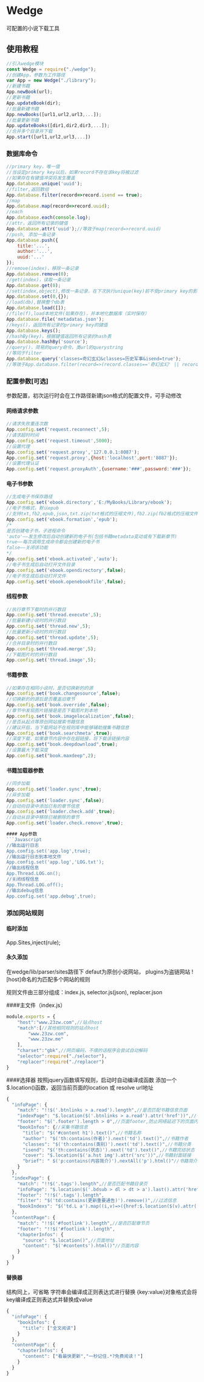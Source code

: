 # Wedge
可配置的小说下载工具
## 使用教程
```Javascript
//引入wedge模块
const Wedge = require("./wedge");
//创建App，参数为工作路径
var App = new Wedge("./library");
//新建书籍
App.newBook(url);
//更新书籍
App.updateBook(dir);
//批量新建书籍
App.newBooks([url1,url2,url3,...]);
//批量更新书籍
App.updateBooks([dir1,dir2,dir3,...]);
//合并多个目录并下载
App.start([url1,url2,url3,...])
```
### 数据库命令
```Javascript
//primary key，唯一值
//当设定primary key以后，如果record不存在该key将被过滤
//如果存在有键值冲突将发生覆盖
App.database.unique('uuid');
//filter,返回数组
App.database.filter(record=>record.isend == true);
//map
App.database.map(record=>record.uuid);
//each
App.database.each(console.log);
//attr，返回所有记录的键值
App.database.attr('uuid');//等效于map(record=>record.uuid)
//push, 添加一条记录
App.database.push({
	title:'...',
	author:'...',
	uuid:'...'
});
//remove(index)，移除一条记录
App.database.remove(0);
//get(index)，读取一条记录
App.database.get(0);
//set(index,object),修改一条记录，在下次执行unique(key)前不受primary key的影响
App.database.set(0,{});
//load(db),替换整个db表
App.database.load([]);
//file(f),load本地文件(如果存在)，并本地化数据库（实时保存）
App.database.file('metadatas.json');
//keys()，返回所有记录的primary key的键值
App.database.keys();
//hashBy(key)，根据键值返回所有记录的hash表
App.database.hashBy('source');
//query()，简易的query命令，类url的querystring
//等同于filter
App.database.query('classes=奇幻玄幻&classes=历史军事&isend=true');
//等效于App.database.filter(record=>(record.classes=='奇幻玄幻' || record.classes==='历史军事')&&record.isend==true)
```

### 配置参数[可选]
参数配置，初次运行时会在工作路径新建json格式的配置文件，可手动修改

#### 网络请求参数
```Javascript
//请求失败重连次数
App.config.set('request.reconnect',5);
//请求超时时间
App.config.set('request.timeout',5000);
//设置代理
App.config.set('request.proxy','127.0.0.1:8087');
App.config.set('request.proxy',{host:'localhost',port:'8087'});
//设置代理认证
App.config.set('request.proxyAuth',{username:'###',password:'###'});
```

#### 电子书参数
```Javascript
//生成电子书保存路径
App.config.set('ebook.directory','E:/MyBooks/Library/ebook');
//电子书格式，默认epub
//支持txt,fb2,epub,json,txt.zip(txt格式的压缩文件),fb2.zip(fb2格式的压缩文件),html.zip(分章节的html压缩文件)
App.config.set('ebook.formation','epub');
/*
是否创建电子书，子进程命令
'auto'——发生修改后自动创建新的电子书(包括书籍metadata变动或有下载新章节)
true——每次调用生成命令都会创建新的电子书
false——关闭该功能
*/
App.config.set('ebook.activated','auto');
//电子书生成后自动打开文件目录
App.config.set('ebook.opendirectory',false);
//电子书生成后自动打开文件
App.config.set('ebook.openebookfile',false);
```

#### 线程参数
```Javascript
//执行章节下载时的并行数目
App.config.set('thread.execute',5);
//批量新建小说时的并行数目
App.config.set('thread.new',5);
//批量更新小说时的并行数目
App.config.set('thread.update',5);
//合并目录时的并行数目
App.config.set('thread.merge',5);
//下载图片时的并行数目
App.config.set('thread.image',5);
```

#### 书籍参数
```Javascript
//如果存在相同小说时，是否切换新的的源
App.config.set('book.changesource',false);
//切换新的的源后是否覆盖旧章节
App.config.set('book.override',false);
//章节中发现图片链接是是否下载图片到本地
App.config.set('book.imagelocalization',false);
//是否从起点等原创网站搜索书籍信息
//建议开启，当下载网站不在规则库中能够辅助搜集书籍信息
App.config.set('book.searchmeta',true);
//深度下载，如果章节内容中存在超链接，将下载该链接内容
App.config.set("book.deepdownload",true);
//设置最大下载深度
App.config.set("book.maxdeep",2);
```

#### 书籍加载器参数
```Javascript
//同步加载
App.config.set('loader.sync',true);
//异步加载
App.config.set('loader.sync',false);
//自动向目录中添加已有的章节信息
App.config.set('loader.check.add',true);
//自动从目录中移除已被删除的章节
App.config.set('loader.check.remove',true);

#### App参数
```Javascript
//输出运行日志
App.config.set('app.log',true);
//输出运行日志到本地文件
App.config.set('app.log','LOG.txt');
//输出线程信息
App.Thread.LOG.on();
//关闭线程信息
App.Thread.LOG.off();
//输出debug信息
App.config.set('app.debug',true);
```

### 添加网站规则
#### 临时添加
App.Sites,inject(rule);
#### 永久添加
在wedge/lib/parser/sites路径下
defaut为原创小说网站，
plugins为盗链网站
![host]命名的为匹配多个网站的规则

规则文件由三部分组成：index.js, selector.js(json), replacer.json

####主文件（index.js）
```Javascript
module.exports = {
    "host":"www.23zw.com",//站点host
    "match":[//其他相同规则的站点host
        "www.23zw.com",
        "www.23zw.me"
    ],
    "charset":"gbk",//网页编码，不填的话程序会尝试自动解码
    "selector":require("./selector"),
    "replacer":require("./replacer")
}
```

####选择器
按照jquery函数填写规则，启动时自动编译成函数
添加一个$.location()函数，返回当前页面的location 或 resolve url地址
```Javascript
{
  "infoPage": {
    "match": "!!$('.btnlinks > a.read').length",//是否匹配书籍信息页面
    "indexPage": "$.location($('.btnlinks > a.read').attr('href'))",//书籍目录页的链接
    "footer": "$('.footer').length > 0",//页面footer,防止网络延迟下的页面内容缺失，可直接填true
    "bookInfos": {//采集书籍信息
      "title": "$('#content h1').text()",//书籍名称
      "author": "$('th:contains(作者)').next('td').text()",//书籍作者
      "classes": "$('th:contains(类别)').next('td').text()",//书籍分类
      "isend": "$('th:contains(状态)').next('td').text()",//书籍完结状态
      "cover": "$.location($('a.hst img').attr('src'))",//书籍封面链接
      "brief": " $('p:contains(内容简介)').nextAll('p').html()"//书籍简介
    }
  },
  "indexPage": {
    "match": "!!$('.tags').length",//是否匹配书籍目录页
    "infoPage": "$.location($('.bdsub > dl > dt > a').last().attr('href'))",//书籍信息页的链接
    "footer": "!!$('.tags').length",
    "filter": "$('td:contains(更新重要通告)').remove()",//过滤信息
    "bookIndexs": "$('td.L a').map((i,v)=>({href:$.location($(v).attr('href')),text:$(v).text()})).toArray()"//书籍章节链接，返回{href:,text:}格式的数组
  },
  "contentPage": {
    "match": "!!$('#footlink').length",//是否匹配章节页
    "footer": "!!$('#footlink').length",
    "chapterInfos": {
      "source": "$.location()",//页面地址
      "content": "$('#contents').html()"//页面内容
    }
  }
}
```

#### 替换器
结构同上，可省略
字符串会编译成正则表达式进行替换
{key:value}对象格式会将key编译成正则表达式并替换成value
```Javascript
{
  "infoPage": {
    "bookInfos": {
      "title": ["全文阅读"]
    }
  },
  "contentPage": {
    "chapterInfos": {
      "content": ["看最快更新","一秒记住.*?免费阅读！"]
    }
  }
}
```